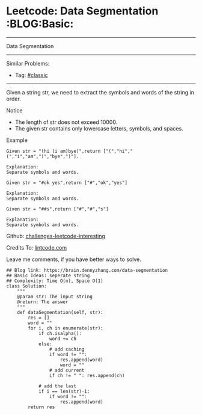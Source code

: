 # Leetcode: Data Segmentation     :BLOG:Basic:


---

Data Segmentation  

---

Similar Problems:  
-   Tag: [#classic](https://brain.dennyzhang.com/tag/classic)

---

Given a string str, we need to extract the symbols and words of the string in order.  

Notice  
-   The length of str does not exceed 10000.
-   The given str contains only lowercase letters, symbols, and spaces.

Example  

    Given str = "(hi (i am)bye)",return ["(","hi","(","i","am",")","bye",")"].
    
    Explanation:
    Separate symbols and words.

    Given str = "#ok yes",return ["#","ok","yes"]
    
    Explanation:
    Separate symbols and words.

    Given str = "##s",return ["#","#","s"]
    
    Explanation:
    Separate symbols and words.

Github: [challenges-leetcode-interesting](https://github.com/DennyZhang/challenges-leetcode-interesting/tree/master/data-segmentation)  

Credits To: [lintcode.com](http://lintcode.com/en/problem/data-segmentation/)  

Leave me comments, if you have better ways to solve.  

    ## Blog link: https://brain.dennyzhang.com/data-segmentation
    ## Basic Ideas: seperate string
    ## Complexity: Time O(n), Space O(1)
    class Solution:
        """
        @param str: The input string
        @return: The answer
        """
        def dataSegmentation(self, str):
            res = []
            word = ""
            for i, ch in enumerate(str):
                if ch.isalpha():
                    word += ch
                else:
                    # add caching
                    if word != "":
                        res.append(word)
                        word = ""
                    # add current
                    if ch != " ": res.append(ch)
    
                # add the last
                if i == len(str)-1:
                    if word != "":
                        res.append(word)
            return res